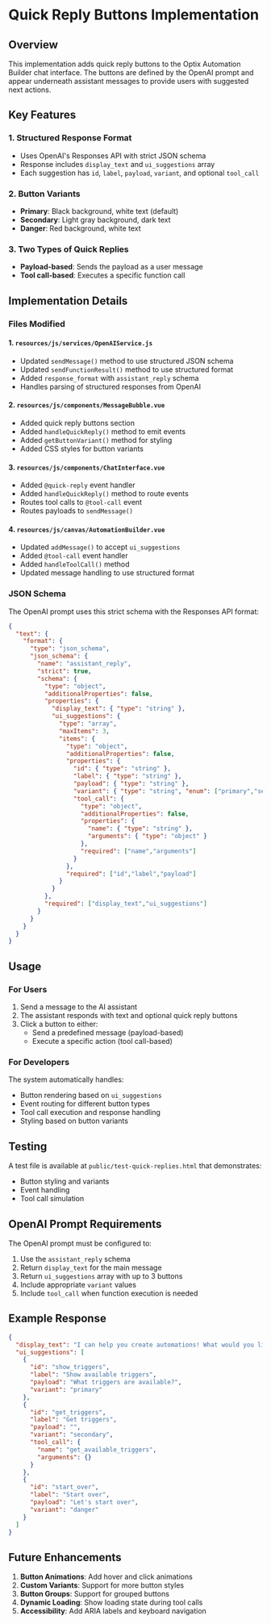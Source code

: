 # Quick Reply Buttons Implementation

## Overview

This implementation adds quick reply buttons to the Optix Automation Builder chat interface. The buttons are defined by the OpenAI prompt and appear underneath assistant messages to provide users with suggested next actions.

## Key Features

### 1. Structured Response Format
- Uses OpenAI's Responses API with strict JSON schema
- Response includes `display_text` and `ui_suggestions` array
- Each suggestion has `id`, `label`, `payload`, `variant`, and optional `tool_call`

### 2. Button Variants
- **Primary**: Black background, white text (default)
- **Secondary**: Light gray background, dark text
- **Danger**: Red background, white text

### 3. Two Types of Quick Replies
- **Payload-based**: Sends the payload as a user message
- **Tool call-based**: Executes a specific function call

## Implementation Details

### Files Modified

#### 1. `resources/js/services/OpenAIService.js`
- Updated `sendMessage()` method to use structured JSON schema
- Updated `sendFunctionResult()` method to use structured format
- Added `response_format` with `assistant_reply` schema
- Handles parsing of structured responses from OpenAI

#### 2. `resources/js/components/MessageBubble.vue`
- Added quick reply buttons section
- Added `handleQuickReply()` method to emit events
- Added `getButtonVariant()` method for styling
- Added CSS styles for button variants

#### 3. `resources/js/components/ChatInterface.vue`
- Added `@quick-reply` event handler
- Added `handleQuickReply()` method to route events
- Routes tool calls to `@tool-call` event
- Routes payloads to `sendMessage()`

#### 4. `resources/js/canvas/AutomationBuilder.vue`
- Updated `addMessage()` to accept `ui_suggestions`
- Added `@tool-call` event handler
- Added `handleToolCall()` method
- Updated message handling to use structured format

### JSON Schema

The OpenAI prompt uses this strict schema with the Responses API format:

```json
{
  "text": {
    "format": {
      "type": "json_schema",
      "json_schema": {
        "name": "assistant_reply",
        "strict": true,
        "schema": {
          "type": "object",
          "additionalProperties": false,
          "properties": {
            "display_text": { "type": "string" },
            "ui_suggestions": {
              "type": "array",
              "maxItems": 3,
              "items": {
                "type": "object",
                "additionalProperties": false,
                "properties": {
                  "id": { "type": "string" },
                  "label": { "type": "string" },
                  "payload": { "type": "string" },
                  "variant": { "type": "string", "enum": ["primary","secondary","danger"] },
                  "tool_call": {
                    "type": "object",
                    "additionalProperties": false,
                    "properties": {
                      "name": { "type": "string" },
                      "arguments": { "type": "object" }
                    },
                    "required": ["name","arguments"]
                  }
                },
                "required": ["id","label","payload"]
              }
            }
          },
          "required": ["display_text","ui_suggestions"]
        }
      }
    }
  }
}
```

## Usage

### For Users
1. Send a message to the AI assistant
2. The assistant responds with text and optional quick reply buttons
3. Click a button to either:
   - Send a predefined message (payload-based)
   - Execute a specific action (tool call-based)

### For Developers
The system automatically handles:
- Button rendering based on `ui_suggestions`
- Event routing for different button types
- Tool call execution and response handling
- Styling based on button variants

## Testing

A test file is available at `public/test-quick-replies.html` that demonstrates:
- Button styling and variants
- Event handling
- Tool call simulation

## OpenAI Prompt Requirements

The OpenAI prompt must be configured to:
1. Use the `assistant_reply` schema
2. Return `display_text` for the main message
3. Return `ui_suggestions` array with up to 3 buttons
4. Include appropriate `variant` values
5. Include `tool_call` when function execution is needed

## Example Response

```json
{
  "display_text": "I can help you create automations! What would you like to do?",
  "ui_suggestions": [
    {
      "id": "show_triggers",
      "label": "Show available triggers",
      "payload": "What triggers are available?",
      "variant": "primary"
    },
    {
      "id": "get_triggers",
      "label": "Get triggers",
      "payload": "",
      "variant": "secondary",
      "tool_call": {
        "name": "get_available_triggers",
        "arguments": {}
      }
    },
    {
      "id": "start_over",
      "label": "Start over",
      "payload": "Let's start over",
      "variant": "danger"
    }
  ]
}
```

## Future Enhancements

1. **Button Animations**: Add hover and click animations
2. **Custom Variants**: Support for more button styles
3. **Button Groups**: Support for grouped buttons
4. **Dynamic Loading**: Show loading state during tool calls
5. **Accessibility**: Add ARIA labels and keyboard navigation

